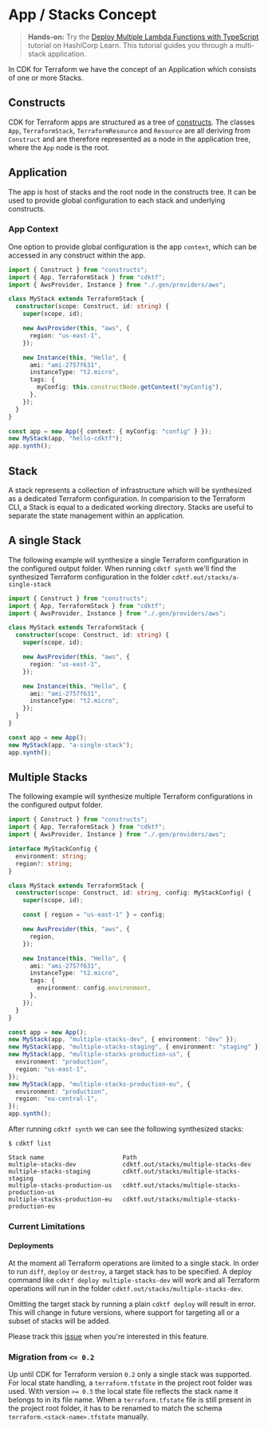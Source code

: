 # App / Stacks Concept

> **Hands-on:** Try the [Deploy Multiple Lambda Functions with TypeScript](https://learn.hashicorp.com/tutorials/terraform/cdktf-assets-stacks-lambda?in=terraform/cdktf) tutorial on HashiCorp Learn. This tutorial guides you through a multi-stack application.

In CDK for Terraform we have the concept of an Application which consists of one or more Stacks.

## Constructs

CDK for Terraform apps are structured as a tree of [constructs](https://github.com/aws/constructs). The classes `App`, `TerraformStack`, `TerraformResource` and `Resource` are all deriving from `Construct` and are therefore represented as a node in the application tree, where the `App` node is the root.

## Application

The app is host of stacks and the root node in the constructs tree. It can be used to provide global configuration to each stack and underlying constructs.

### App Context

One option to provide global configuration is the app `context`, which can be accessed in any construct within the app.

```typescript
import { Construct } from "constructs";
import { App, TerraformStack } from "cdktf";
import { AwsProvider, Instance } from "./.gen/providers/aws";

class MyStack extends TerraformStack {
  constructor(scope: Construct, id: string) {
    super(scope, id);

    new AwsProvider(this, "aws", {
      region: "us-east-1",
    });

    new Instance(this, "Hello", {
      ami: "ami-2757f631",
      instanceType: "t2.micro",
      tags: {
        myConfig: this.constructNode.getContext("myConfig"),
      },
    });
  }
}

const app = new App({ context: { myConfig: "config" } });
new MyStack(app, "hello-cdktf");
app.synth();
```

## Stack

A stack represents a collection of infrastructure which will be synthesized as a dedicated Terraform configuration. In comparision to the Terraform CLI, a Stack is equal to a dedicated working directory. Stacks are useful to separate the state management within an application.

## A single Stack

The following example will synthesize a single Terraform configuration in the configured output folder. When running `cdktf synth` we'll find the synthesized Terraform configuration in the folder `cdktf.out/stacks/a-single-stack`

```typescript
import { Construct } from "constructs";
import { App, TerraformStack } from "cdktf";
import { AwsProvider, Instance } from "./.gen/providers/aws";

class MyStack extends TerraformStack {
  constructor(scope: Construct, id: string) {
    super(scope, id);

    new AwsProvider(this, "aws", {
      region: "us-east-1",
    });

    new Instance(this, "Hello", {
      ami: "ami-2757f631",
      instanceType: "t2.micro",
    });
  }
}

const app = new App();
new MyStack(app, "a-single-stack");
app.synth();
```

## Multiple Stacks

The following example will synthesize multiple Terraform configurations in the configured output folder.

```typescript
import { Construct } from "constructs";
import { App, TerraformStack } from "cdktf";
import { AwsProvider, Instance } from "./.gen/providers/aws";

interface MyStackConfig {
  environment: string;
  region?: string;
}

class MyStack extends TerraformStack {
  constructor(scope: Construct, id: string, config: MyStackConfig) {
    super(scope, id);

    const { region = "us-east-1" } = config;

    new AwsProvider(this, "aws", {
      region,
    });

    new Instance(this, "Hello", {
      ami: "ami-2757f631",
      instanceType: "t2.micro",
      tags: {
        environment: config.environment,
      },
    });
  }
}

const app = new App();
new MyStack(app, "multiple-stacks-dev", { environment: "dev" });
new MyStack(app, "multiple-stacks-staging", { environment: "staging" });
new MyStack(app, "multiple-stacks-production-us", {
  environment: "production",
  region: "us-east-1",
});
new MyStack(app, "multiple-stacks-production-eu", {
  environment: "production",
  region: "eu-central-1",
});
app.synth();
```

After running `cdktf synth` we can see the following synthesized stacks:

```
$ cdktf list

Stack name                      Path
multiple-stacks-dev             cdktf.out/stacks/multiple-stacks-dev
multiple-stacks-staging         cdktf.out/stacks/multiple-stacks-staging
multiple-stacks-production-us   cdktf.out/stacks/multiple-stacks-production-us
multiple-stacks-production-eu   cdktf.out/stacks/multiple-stacks-production-eu
```

### Current Limitations

#### Deployments

At the moment all Terraform operations are limited to a single stack. In order to run `diff`, `deploy` or `destroy`, a target stack has to be specified. A deploy command like `cdktf deploy multiple-stacks-dev` will work and all Terraform operations will run in the folder `cdktf.out/stacks/multiple-stacks-dev`.

Omitting the target stack by running a plain `cdktf deploy` will result in error. This will change in future versions, where support for targeting all or a subset of stacks will be added.

Please track this [issue](https://github.com/hashicorp/terraform-cdk/issues/650) when you're interested in this feature.

### Migration from `<= 0.2`

Up until CDK for Terraform version `0.2` only a single stack was supported. For local state handling, a `terraform.tfstate` in the project root folder was used. With version `>= 0.3` the local state file reflects the stack name it belongs to in its file name. When a `terraform.tfstate` file is still present in the project root folder, it has to be renamed to match the schema `terraform.<stack-name>.tfstate` manually.

